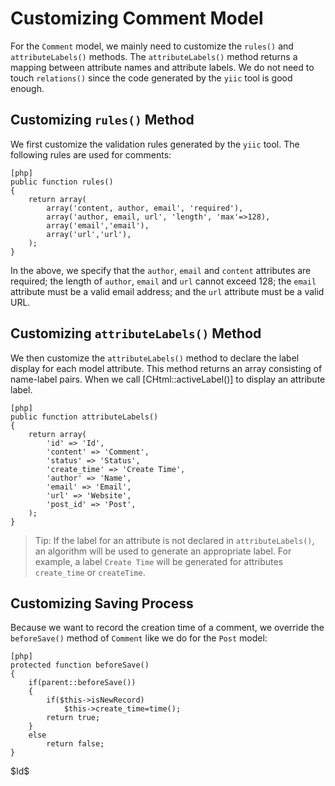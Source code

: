 Customizing Comment Model
=========================

For the `Comment` model, we mainly need to customize the `rules()` and `attributeLabels()` methods. The `attributeLabels()` method returns a mapping between attribute names and attribute labels. We do not need to touch `relations()` since the code generated by the `yiic` tool is good enough.


Customizing `rules()` Method
----------------------------

We first customize the validation rules generated by the `yiic` tool. The following rules are used for comments:

~~~
[php]
public function rules()
{
	return array(
		array('content, author, email', 'required'),
		array('author, email, url', 'length', 'max'=>128),
		array('email','email'),
		array('url','url'),
	);
}
~~~

In the above, we specify that the `author`, `email` and `content` attributes are required; the length of `author`, `email` and `url` cannot exceed 128; the `email` attribute must be a valid email address; and the `url` attribute must be a valid URL.


Customizing `attributeLabels()` Method
--------------------------------------

We then customize the `attributeLabels()` method to declare the label display for each model attribute. This method returns an array consisting of name-label pairs. When we call [CHtml::activeLabel()] to display an attribute label.

~~~
[php]
public function attributeLabels()
{
	return array(
		'id' => 'Id',
		'content' => 'Comment',
		'status' => 'Status',
		'create_time' => 'Create Time',
		'author' => 'Name',
		'email' => 'Email',
		'url' => 'Website',
		'post_id' => 'Post',
	);
}
~~~

> Tip: If the label for an attribute is not declared in `attributeLabels()`, an algorithm will be used to generate an appropriate label. For example, a label `Create Time` will be generated for attributes `create_time` or `createTime`.


Customizing Saving Process
--------------------------

Because we want to record the creation time of a comment, we override the `beforeSave()` method of `Comment` like we do for the `Post` model:

~~~
[php]
protected function beforeSave()
{
	if(parent::beforeSave())
	{
		if($this->isNewRecord)
			$this->create_time=time();
		return true;
	}
	else
		return false;
}
~~~


<div class="revision">$Id$</div>
